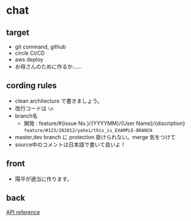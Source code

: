 # chat

## target

- git command, github
- circle CI/CD
- aws deploy
- お母さんのために作るか……

## cording rules

- clean architecture で書きましょう。
- 改行コードは `\n`
- branch名
  - 開発 : feature/#{issue No.}/{YYYYMM}/{User Name}/{discription}  
  `feature/#123/202012/yohei/this_is_EXAMPLE-BRANCH`
- master,dev branch に protection 掛けられない。merge 気をつけて
- source中のコメントは日本語で書いて良いよ！

## front

- 陽平が適当に作ります。

## back

[API reference](./backend/API_REFERENCE.md)

